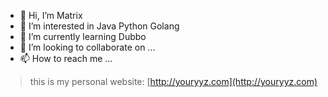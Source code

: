 - 👋 Hi, I’m Matrix
- 👀 I’m interested in Java Python Golang
- 🌱 I’m currently learning Dubbo
- 💞️ I’m looking to collaborate on ...
- 📫 How to reach me ...

> this is my personal website: [http://youryyz.com](http://youryyz.com)
